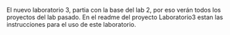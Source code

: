 El nuevo laboratorio 3, partia con la base del lab 2, por eso verán todos los proyectos del lab pasado.
En el readme del proyecto Laboratorio3 estan las instrucciones para el uso de este laboratorio.